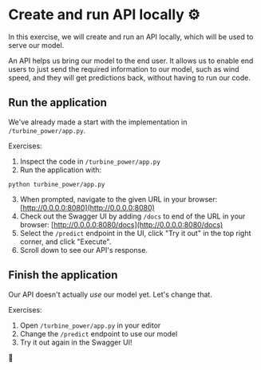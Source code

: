 # Create and run API locally ⚙️

In this exercise, we will create and run an API locally, which will be used to serve our model.

An API helps us bring our model to the end user. It allows us to enable end users to just send the required information to our model, such as wind speed, and they will get predictions back, without having to run our code.

## Run the application

We've already made a start with the implementation in `/turbine_power/app.py`.

Exercises:

1. Inspect the code in `/turbine_power/app.py`
2. Run the application with:
```
python turbine_power/app.py
```
3. When prompted, navigate to the given URL in your browser: [http://0.0.0.0:8080](http://0.0.0.0:8080)
4. Check out the Swagger UI by adding `/docs` to end of the URL in your browser: [http://0.0.0.0:8080/docs](http://0.0.0.0:8080/docs)
5. Select the `/predict` endpoint in the UI, click "Try it out" in the top right corner, and click "Execute".
6. Scroll down to see our API's response.

## Finish the application

Our API doesn't actually *use* our model yet. Let's change that.

Exercises:

1. Open `/turbine_power/app.py` in your editor
2. Change the `/predict` endpoint to use our model
3. Try it out again in the Swagger UI!

🎉
